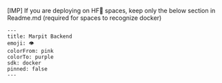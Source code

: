 [IMP] If you are deploying on HF🤗 spaces, keep only the below section in Readme.md (required for spaces to recognize docker) 
```
---
title: Marpit Backend
emoji: 👁
colorFrom: pink
colorTo: purple
sdk: docker
pinned: false
---
```
